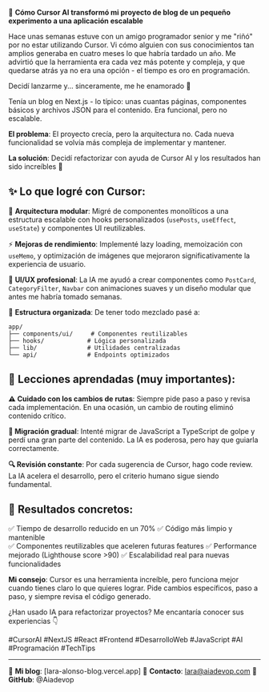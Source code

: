 🚀 **Cómo Cursor AI transformó mi proyecto de blog de un pequeño experimento a una aplicación escalable**

Hace unas semanas estuve con un amigo programador senior y me "riñó" por no estar utilizando Cursor. Vi cómo alguien con sus conocimientos tan amplios generaba en cuatro meses lo que habría tardado un año. Me advirtió que la herramienta era cada vez más potente y compleja, y que quedarse atrás ya no era una opción - el tiempo es oro en programación.

Decidí lanzarme y... sinceramente, me he enamorado 💙

Tenía un blog en Next.js - lo típico: unas cuantas páginas, componentes básicos y archivos JSON para el contenido. Era funcional, pero no escalable.

**El problema**: El proyecto crecía, pero la arquitectura no. Cada nueva funcionalidad se volvía más compleja de implementar y mantener.

**La solución**: Decidí refactorizar con ayuda de Cursor AI y los resultados han sido increíbles 🎯

## ✨ Lo que logré con Cursor:

🔧 **Arquitectura modular**: Migré de componentes monolíticos a una estructura escalable con hooks personalizados (`usePosts`, `useEffect`, `useState`) y componentes UI reutilizables.

⚡ **Mejoras de rendimiento**: Implementé lazy loading, memoización con `useMemo`, y optimización de imágenes que mejoraron significativamente la experiencia de usuario.

🎨 **UI/UX profesional**: La IA me ayudó a crear componentes como `PostCard`, `CategoryFilter`, `Navbar` con animaciones suaves y un diseño modular que antes me habría tomado semanas.

📁 **Estructura organizada**: De tener todo mezclado pasé a:
```
app/
├── components/ui/     # Componentes reutilizables  
├── hooks/            # Lógica personalizada
├── lib/              # Utilidades centralizadas
└── api/              # Endpoints optimizados
```

## 🚨 Lecciones aprendadas (muy importantes):

**⚠️ Cuidado con los cambios de rutas**: Siempre pide paso a paso y revisa cada implementación. En una ocasión, un cambio de routing eliminó contenido crítico.

**📝 Migración gradual**: Intenté migrar de JavaScript a TypeScript de golpe y perdí una gran parte del contenido. La IA es poderosa, pero hay que guiarla correctamente.

**🔍 Revisión constante**: Por cada sugerencia de Cursor, hago code review. La IA acelera el desarrollo, pero el criterio humano sigue siendo fundamental.

## 🎯 Resultados concretos:

✅ Tiempo de desarrollo reducido en un 70%
✅ Código más limpio y mantenible  
✅ Componentes reutilizables que aceleren futuras features
✅ Performance mejorado (Lighthouse score >90)
✅ Escalabilidad real para nuevas funcionalidades

**Mi consejo**: Cursor es una herramienta increíble, pero funciona mejor cuando tienes claro lo que quieres lograr. Pide cambios específicos, paso a paso, y siempre revisa el código generado.

¿Han usado IA para refactorizar proyectos? Me encantaría conocer sus experiencias 👇

#CursorAI #NextJS #React #Frontend #DesarrolloWeb #JavaScript #AI #Programación #TechTips

---

🔗 **Mi blog**: [lara-alonso-blog.vercel.app]
📧 **Contacto**: lara@aiadevop.com
🐙 **GitHub**: @Aiadevop